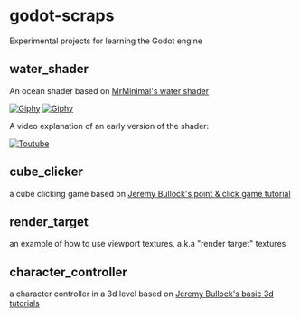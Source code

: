 # godot-scraps
Experimental projects for learning the Godot engine

## water_shader 

An ocean shader based on [MrMinimal's water shader](https://gitlab.com/MrMinimal/GodotWater)

[![Giphy](https://media.giphy.com/media/1hMdHBoCA2mBVJ5Ekr/giphy.gif)](https://media.giphy.com/media/1hMdHBoCA2mBVJ5Ekr/giphy.gif)
[![Giphy](https://media.giphy.com/media/ZvTiwj7DQTnigEoe9s/giphy.gif)](https://media.giphy.com/media/ZvTiwj7DQTnigEoe9s/giphy.gif)

A video explanation of an early version of the shader:

[![Toutube](https://img.youtube.com/vi/VugEJvBKyzc/0.jpg)](https://www.youtube.com/watch?v=VugEJvBKyzc)

## cube_clicker

a cube clicking game based on [Jeremy Bullock's point & click game tutorial](https://www.youtube.com/watch?v=M3lkGGqnHPQ)

## render_target

an example of how to use viewport textures, a.k.a "render target" textures

## character_controller

a character controller in a 3d level based on [Jeremy Bullock's basic 3d tutorials](https://www.youtube.com/watch?v=-D-IcbsdT04)
